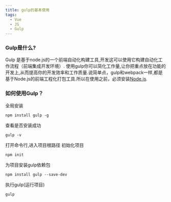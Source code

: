 ```yaml
---
title: gulp的基本使用
tags:
  - Vue
  - JS
  - Gulp
---
```




### Gulp是什么?

  Gulp 是基于node.js的一个前端自动化构建工具,开发这可以使用它构建自动化工作流程（前端集成开发环境）. 使用gulp你可以简化工作量,让你把重点放在功能的开发上,从而提高你的开发效率和工作质量.说简单点，gulp和webpack一样,都是基于Node.js的前端工程化打包工具.所以在使用之前，必须安装[Node.js](https://nodejs.org/en/).
  <!-- more -->

### 如何使用Gulp？

  全局安装
  ```
  npm install gulp -g
  ```
  查看是否安装成功
  ```
  gulp -v
  ```
  打开命令行,进入项目根路径
  初始化项目
  ```
  npm init
  ```
  为项目安装gulp依赖包
  ```
  npm install gulp --save-dev
  ```
  执行gulp(运行项目)
  ```
  gulp
  ```
